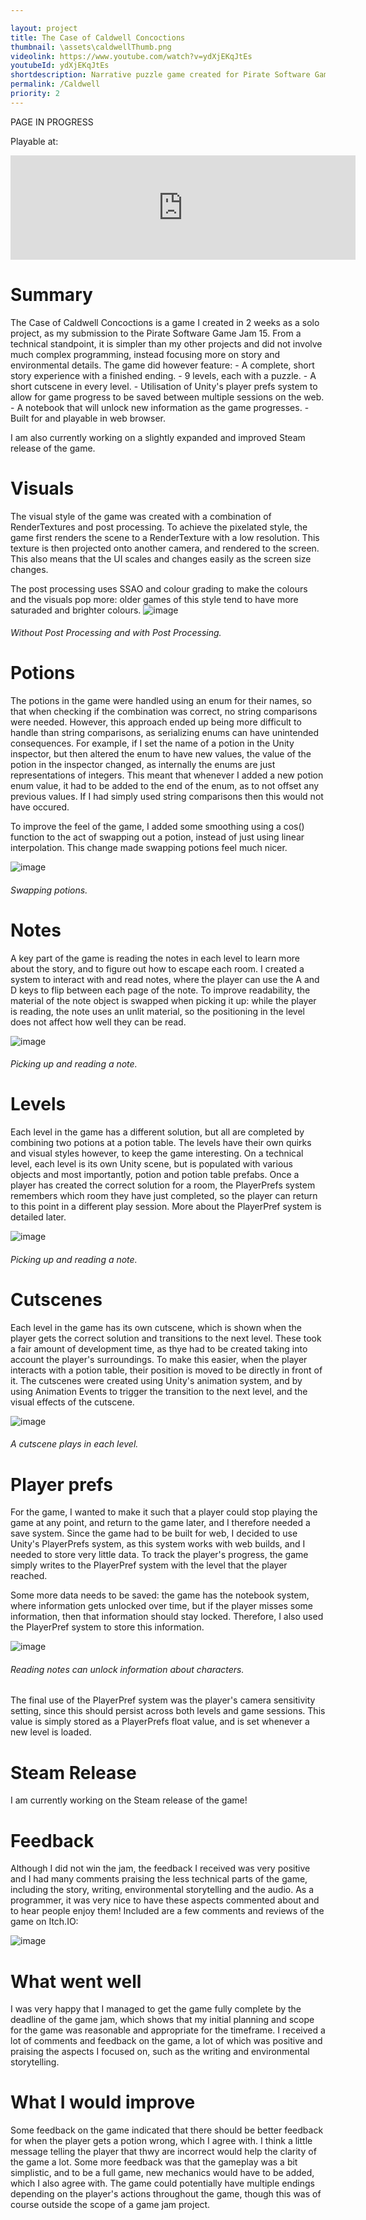 ```yaml
---

layout: project
title: The Case of Caldwell Concoctions
thumbnail: \assets\caldwellThumb.png
videolink: https://www.youtube.com/watch?v=ydXjEKqJtEs
youtubeId: ydXjEKqJtEs
shortdescription: Narrative puzzle game created for Pirate Software Game Jam 15
permalink: /Caldwell
priority: 2
---
```


PAGE IN PROGRESS

Playable at:
<iframe frameborder="0" src="https://itch.io/embed/2866540?bg_color=191919&amp;fg_color=ffffff&amp;link_color=914890&amp;border_color=e7a833" width="552" height="167"><a href="https://heavymetalgamedev.itch.io/the-case-of-caldwell-concoctions">The Case of Caldwell Concoctions by HeavyMetalGameDev</a></iframe>
<h1>Summary</h1>
The Case of Caldwell Concoctions is a game I created in 2 weeks as a solo project, as my submission to the Pirate Software Game Jam 15. From a technical standpoint, it is simpler than my other projects and did not involve much complex programming, instead focusing more on story and environmental details. The game did however feature:
- A complete, short story experience with a finished ending.
- 9 levels, each with a puzzle.
- A short cutscene in every level.
- Utilisation of Unity's player prefs system to allow for game progress to be saved between multiple sessions on the web.
- A notebook that will unlock new information as the game progresses.
- Built for and playable in web browser.

I am also currently working on a slightly expanded and improved Steam release of the game.

<h1>Visuals</h1>
The visual style of the game was created with a combination of RenderTextures and post processing.
To achieve the pixelated style, the game first renders the scene to a RenderTexture with a low resolution. This texture is then projected onto another camera, and rendered to the screen. This also means that the UI scales and changes easily as the screen size changes.

The post processing uses SSAO and colour grading to make the colours and the visuals pop more: older games of this style tend to have more saturaded and brighter colours.
![image](\assets\caldwellPP1.png)
<h6>Without Post Processing and with Post Processing.</h6>

<h1>Potions</h1>
The potions in the game were handled using an enum for their names, so that when checking if the combination was correct, no string comparisons were needed. However, this approach ended up being more difficult to handle than string comparisons, as serializing enums can have unintended consequences. For example, if I set the name of a potion in the Unity inspector, but then altered the enum to have new values, the value of the potion in the inspector changed, as internally the enums are just representations of integers. This meant that whenever I added a new potion enum value, it had to be added to the end of the enum, as to not offset any previous values. If I had simply used string comparisons then this would not have occured.

To improve the feel of the game, I added some smoothing using a cos() function to the act of swapping out a potion, instead of just using linear interpolation. This change made swapping potions feel much nicer.

![image](\assets\caldwellPotions.gif)
<h6>Swapping potions.</h6>

<h1>Notes</h1>
A key part of the game is reading the notes in each level to learn more about the story, and to figure out how to escape each room. I created a system to interact with and read notes, where the player can use the A and D keys to flip between each page of the note. To improve readability, the material of the note object is swapped when picking it up: while the player is reading, the note uses an unlit material, so the positioning in the level does not affect how well they can be read.

![image](\assets\caldwellReadNote.gif)
<h6>Picking up and reading a note.</h6>

<h1>Levels</h1>
Each level in the game has a different solution, but all are completed by combining two potions at a potion table. The levels have their own quirks and visual styles however, to keep the game interesting. On a technical level, each level is its own Unity scene, but is populated with various objects and most importantly, potion and potion table prefabs. Once a player has created the correct solution for a room, the PlayerPrefs system remembers which room they have just completed, so the player can return to this point in a different play session. More about the PlayerPref system is detailed later.

![image](\assets\caldwellDark.gif)
<h6>Picking up and reading a note.</h6>

<h1>Cutscenes</h1>
Each level in the game has its own cutscene, which is shown when the player gets the correct solution and transitions to the next level. These took a fair amount of development time, as thye had to be created taking into account the player's surroundings. To make this easier, when the player interacts with a potion table, their position is moved to be directly in front of it. The cutscenes were created using Unity's animation system, and by using Animation Events to trigger the transition to the next level, and the visual effects of the cutscene.

![image](\assets\caldwellCutscene.gif)
<h6>A cutscene plays in each level.</h6>

<h1>Player prefs</h1>
For the game, I wanted to make it such that a player could stop playing the game at any point, and return to the game later, and I therefore needed a save system. Since the game had to be built for web, I decided to use Unity's PlayerPrefs system, as this system works with web builds, and I needed to store very little data. To track the player's progress, the game simply writes to the PlayerPref system with the level that the player reached.

Some more data needs to be saved: the game has the notebook system, where information gets unlocked over time, but if the player misses some information, then that information should stay locked. Therefore, I also used the PlayerPref system to store this information.

![image](\assets\caldwellCharacter.gif)
<h6>Reading notes can unlock information about characters.</h6>

The final use of the PlayerPref system was the player's camera sensitivity setting, since this should persist across both levels and game sessions. This value is simply stored as a PlayerPrefs float value, and is set whenever a new level is loaded.


<h1>Steam Release</h1>
I am currently working on the Steam release of the game!

<h1>Feedback</h1>
Although I did not win the jam, the feedback I received was very positive and I had many comments praising the less technical parts of the game, including the story, writing, environmental storytelling and the audio. As a programmer, it was very nice to have these aspects commented about and to hear people enjoy them!
Included are a few comments and reviews of the game on Itch.IO:

![image](\assets\caldwellReviews.png)

<h1>What went well</h1>
I was very happy that I managed to get the game fully complete by the deadline of the game jam, which shows that my initial planning and scope for the game was reasonable and appropriate for the timeframe. I received a lot of comments and feedback on the game, a lot of which was positive and praising the aspects I focused on, such as the writing and environmental storytelling.
<h1>What I would improve</h1>
Some feedback on the game indicated that there should be better feedback for when the player gets a potion wrong, which I agree with. I think a little message telling the player that thwy are incorrect would help the clarity of the game a lot. Some more feedback was that the gameplay was a bit simplistic, and to be a full game, new mechanics would have to be added, which I also agree with. The game could potentially have multiple endings depending on the player's actions throughout the game, though this was of course outside the scope of a game jam project.
